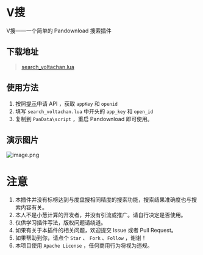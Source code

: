 # V搜
V搜——一个简单的 Pandownload 搜索插件

## 下载地址

> [search_voltachan.lua](https://raw.githubusercontent.com/voltachan/voltachanso/master/search_voltachan.lua)

## 使用方法

1. 按照[提示](https://github.com/voltachan/voltachanso/blob/master/register.md)申请 API ，获取 `appKey` 和 `openid`
2. 填写 `search_voltachan.lua` 中开头的 `app_key` 和 `open_id`
3. 复制到 `PanData\script` ，重启 Pandownload 即可使用。

## 演示图片

![image.png](https://i.loli.net/2020/04/08/PcrwSvtKVz4jI7G.png)

# 注意

1. 本插件并没有标榜达到与度盘搜相同精度的搜索功能，搜索结果准确度也与搜索内容有关。
2. 本人不是小葱计算的开发者，并没有引流或推广。请自行决定是否使用。
3. 仅供学习插件写法，版权问题请绕道。
4. 如果有关于本插件的相关问题，欢迎提交 Issue 或者 Pull Request。
5. 如果帮助到你，请点个 `Star` 、 `Fork` 、`Follow` ，谢谢！
6. 本项目使用 `Apache License` ，任何商用行为将视为违规。